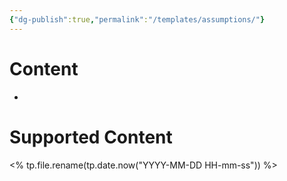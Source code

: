 ```yaml
---
{"dg-publish":true,"permalink":"/templates/assumptions/"}
---
```


# Content
- 
# Supported Content



<% tp.file.rename(tp.date.now("YYYY-MM-DD HH-mm-ss")) %>